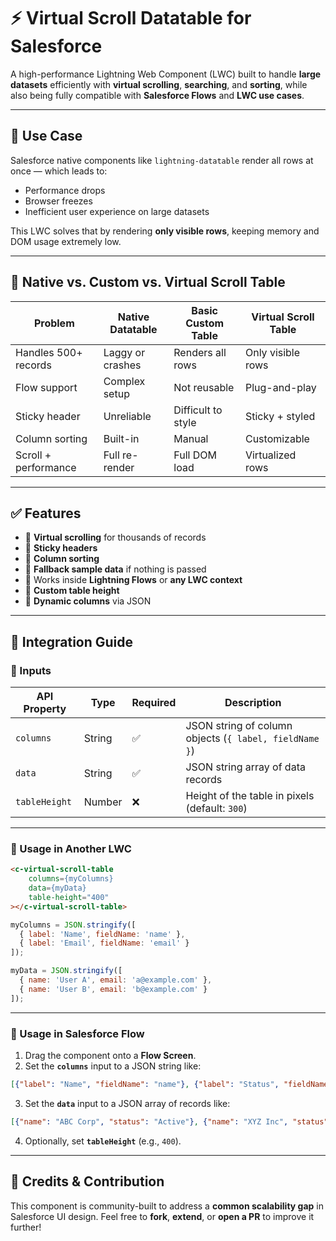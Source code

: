 # ⚡ Virtual Scroll Datatable for Salesforce

A high-performance Lightning Web Component (LWC) built to handle **large datasets** efficiently with **virtual scrolling**, **searching**, and **sorting**, while also being fully compatible with **Salesforce Flows** and **LWC use cases**.

---

## 🎯 Use Case

Salesforce native components like `lightning-datatable` render all rows at once — which leads to:

* Performance drops
* Browser freezes
* Inefficient user experience on large datasets

This LWC solves that by rendering **only visible rows**, keeping memory and DOM usage extremely low.

---

## 🚨 Native vs. Custom vs. Virtual Scroll Table

| Problem              | Native Datatable | Basic Custom Table | Virtual Scroll Table |
| -------------------- | ---------------- | ------------------ | -------------------- |
| Handles 500+ records | Laggy or crashes | Renders all rows   | Only visible rows    |
| Flow support         | Complex setup    | Not reusable       | Plug-and-play        |
| Sticky header        | Unreliable       | Difficult to style | Sticky + styled      |
| Column sorting       | Built-in         | Manual             | Customizable         |
| Scroll + performance | Full re-render   | Full DOM load      | Virtualized rows     |

---

## ✅ Features

* 🔹 **Virtual scrolling** for thousands of records
* 🔹 **Sticky headers**
* 🔹 **Column sorting**
* 🔹 **Fallback sample data** if nothing is passed
* 🔹 Works inside **Lightning Flows** or **any LWC context**
* 🔹 **Custom table height**
* 🔹 **Dynamic columns** via JSON

---

## 🔌 Integration Guide

### 🔸 Inputs

| API Property  | Type   | Required | Description                                            |
| ------------- | ------ | -------- | ------------------------------------------------------ |
| `columns`     | String | ✅        | JSON string of column objects (`{ label, fieldName }`) |
| `data`        | String | ✅        | JSON string array of data records                      |
| `tableHeight` | Number | ❌        | Height of the table in pixels (default: `300`)         |

---

### 🔸 Usage in Another LWC

```html
<c-virtual-scroll-table
    columns={myColumns}
    data={myData}
    table-height="400"
></c-virtual-scroll-table>
```

```js
myColumns = JSON.stringify([
  { label: 'Name', fieldName: 'name' },
  { label: 'Email', fieldName: 'email' }
]);

myData = JSON.stringify([
  { name: 'User A', email: 'a@example.com' },
  { name: 'User B', email: 'b@example.com' }
]);
```

---

### 🔸 Usage in Salesforce Flow

1. Drag the component onto a **Flow Screen**.
2. Set the **`columns`** input to a JSON string like:

```json
[{"label": "Name", "fieldName": "name"}, {"label": "Status", "fieldName": "status"}]
```

3. Set the **`data`** input to a JSON array of records like:

```json
[{"name": "ABC Corp", "status": "Active"}, {"name": "XYZ Inc", "status": "Inactive"}]
```

4. Optionally, set **`tableHeight`** (e.g., `400`).

---

## 👏 Credits & Contribution

This component is community-built to address a **common scalability gap** in Salesforce UI design.
Feel free to **fork**, **extend**, or **open a PR** to improve it further!
